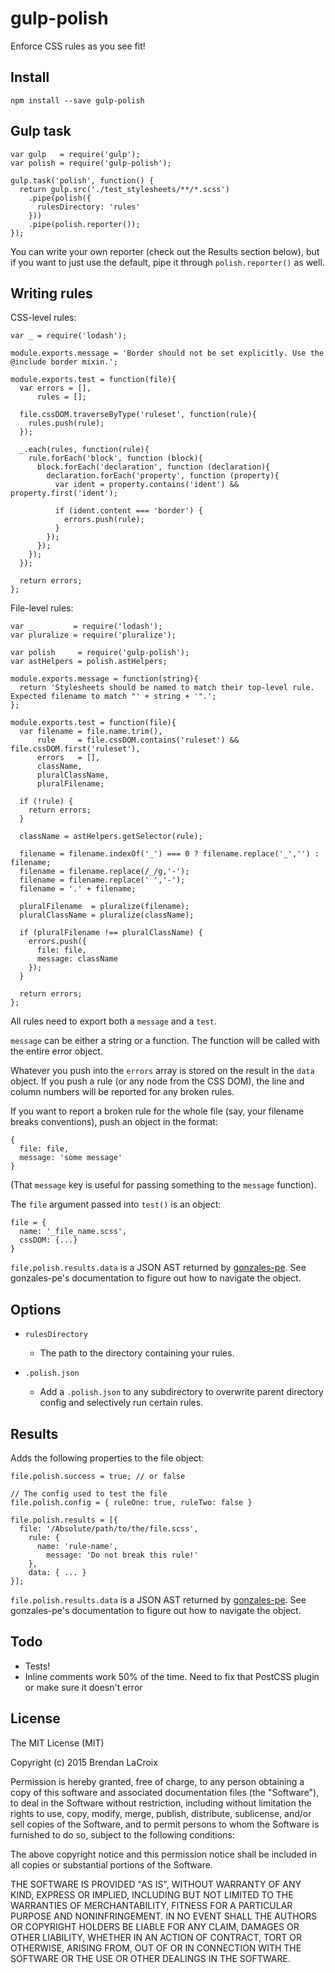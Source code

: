 # gulp-polish

Enforce CSS rules as you see fit!

  
## Install
`npm install --save gulp-polish`


## Gulp task
```
var gulp   = require('gulp');
var polish = require('gulp-polish');

gulp.task('polish', function() {
  return gulp.src('./test_stylesheets/**/*.scss')
    .pipe(polish({
      rulesDirectory: 'rules'
    }))
    .pipe(polish.reporter());
});
```

You can write your own reporter (check out the Results section below), but 
if you want to just use the default, pipe it through `polish.reporter()` as well.


## Writing rules

CSS-level rules:
```
var _ = require('lodash');

module.exports.message = 'Border should not be set explicitly. Use the @include border mixin.';

module.exports.test = function(file){
  var errors = [],
      rules = [];

  file.cssDOM.traverseByType('ruleset', function(rule){
    rules.push(rule);
  });

  _.each(rules, function(rule){
    rule.forEach('block', function (block){
      block.forEach('declaration', function (declaration){
        declaration.forEach('property', function (property){
          var ident = property.contains('ident') && property.first('ident');

          if (ident.content === 'border') {
            errors.push(rule);
          }
        });
      });
    });
  });

  return errors;
};
```

File-level rules:
```
var _         = require('lodash');
var pluralize = require('pluralize');

var polish     = require('gulp-polish');
var astHelpers = polish.astHelpers;

module.exports.message = function(string){
  return 'Stylesheets should be named to match their top-level rule. Expected filename to match "' + string + '".';
};

module.exports.test = function(file){
  var filename = file.name.trim(),
      rule     = file.cssDOM.contains('ruleset') && file.cssDOM.first('ruleset'),
      errors   = [],
      className,
      pluralClassName,
      pluralFilename;

  if (!rule) {
    return errors;
  }

  className = astHelpers.getSelector(rule);

  filename = filename.indexOf('_') === 0 ? filename.replace('_','') : filename;
  filename = filename.replace(/_/g,'-');
  filename = filename.replace(' ','-');
  filename = '.' + filename;

  pluralFilename  = pluralize(filename);
  pluralClassName = pluralize(className);

  if (pluralFilename !== pluralClassName) {
    errors.push({
      file: file,
      message: className
    });
  }

  return errors;
};
```

All rules need to export both a `message` and a `test`.

`message` can be either a string or a function. The function will be called with the entire error object.

Whatever you push into the `errors` array is stored on the result in the `data` object. If you push a 
rule (or any node from the CSS DOM), the line and column numbers will be reported for any broken rules.

If you want to report a broken rule for the whole file (say, your filename breaks conventions), push an object
in the format:
```
{
  file: file,
  message: 'some message'
}
```
(That `message` key is useful for passing something to the `message` function).


The `file` argument passed into `test()` is an object: 
```
file = {
  name: '_file_name.scss',
  cssDOM: {...}
}
``` 

`file.polish.results.data` is a JSON AST returned by [gonzales-pe](https://github.com/tonyganch/gonzales-pe/tree/dev#astmapfunction). 
See gonzales-pe's documentation to figure out how to navigate the object.

  
## Options

- `rulesDirectory`
  - The path to the directory containing your rules.

- `.polish.json`
  - Add a `.polish.json` to any subdirectory to overwrite parent directory config and selectively run certain rules.

  
## Results
Adds the following properties to the file object:
```
file.polish.success = true; // or false

// The config used to test the file
file.polish.config = { ruleOne: true, ruleTwo: false }

file.polish.results = [{
  file: '/Absolute/path/to/the/file.scss',
    rule: {
      name: 'rule-name',
        message: 'Do not break this rule!'
    },
    data: { ... }
}];
```

`file.polish.results.data` is a JSON AST returned by [gonzales-pe](https://github.com/tonyganch/gonzales-pe/tree/dev#astmapfunction). 
See gonzales-pe's documentation to figure out how to navigate the object.


## Todo
- Tests!
- Inline comments work 50% of the time. Need to fix that PostCSS plugin or make sure it doesn't error
  
## License

The MIT License (MIT)

Copyright (c) 2015 Brendan LaCroix

Permission is hereby granted, free of charge, to any person obtaining a copy
of this software and associated documentation files (the "Software"), to deal
in the Software without restriction, including without limitation the rights
to use, copy, modify, merge, publish, distribute, sublicense, and/or sell
copies of the Software, and to permit persons to whom the Software is
furnished to do so, subject to the following conditions:

The above copyright notice and this permission notice shall be included in
all copies or substantial portions of the Software.

THE SOFTWARE IS PROVIDED "AS IS", WITHOUT WARRANTY OF ANY KIND, EXPRESS OR
IMPLIED, INCLUDING BUT NOT LIMITED TO THE WARRANTIES OF MERCHANTABILITY,
FITNESS FOR A PARTICULAR PURPOSE AND NONINFRINGEMENT. IN NO EVENT SHALL THE
AUTHORS OR COPYRIGHT HOLDERS BE LIABLE FOR ANY CLAIM, DAMAGES OR OTHER
LIABILITY, WHETHER IN AN ACTION OF CONTRACT, TORT OR OTHERWISE, ARISING FROM,
OUT OF OR IN CONNECTION WITH THE SOFTWARE OR THE USE OR OTHER DEALINGS IN
THE SOFTWARE.